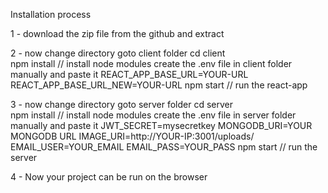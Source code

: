 Installation process

1 - download the zip file from the github and extract

2 - now change directory goto client folder
    cd client  
    npm install  // install node modules
    create the .env file in client folder manually and paste it
    REACT_APP_BASE_URL=YOUR-URL
    REACT_APP_BASE_URL_NEW=YOUR-URL
    npm start  // run the react-app

3 - now change directory goto server folder
    cd server  
    npm install  // install node modules
    create the .env file in server folder manually and paste it
    JWT_SECRET=mysecretkey
    MONGODB_URI=YOUR MONGODB URL
    IMAGE_URI=http://YOUR-IP:3001/uploads/
    EMAIL_USER=YOUR_EMAIL
    EMAIL_PASS=YOUR_PASS
    npm start  // run the server

4 - Now your project can be run on the browser
    
